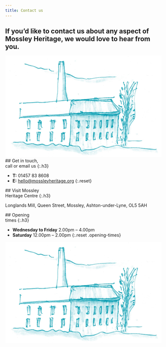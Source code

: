 ```yaml
---
title: Contact us
---
```


<section class="section section--no-bottom">
    <div class="contact-header">
      <h1>If you’d like to contact us about any aspect of Mossley Heritage, we would love to hear from you.</h1>
      <img src="/images/contact/MH_Getintouch@2x.jpg" alt="A illustration of Longlands Mill">
    </div>
</section>

<section class="section">
<div class="contact-options">
<div class="contact-options__block" markdown="1">
## Get in touch, <br>call or email us
{:.h3}

- **T:** 01457 83 8608
- **E:** [hello@mossleyheritage.org](mailto:hello@mossleyheritage.org)
{:.reset}
</div>
<div class="contact-options__block" markdown="1">
## Visit Mossley <br>Heritage Centre
{:.h3}

Longlands Mill,
Queen Street,
Mossley,
Ashton-under-Lyne,
OL5 5AH
</div>
<div class="contact-options__block contact__opening-times" markdown="1">
## Opening <br>times
{:.h3}

- **Wednesday to Friday** 2.00pm – 4.00pm
- **Saturday** 12.00pm – 2.00pm
{:.reset .opening-times}
</div>
<div class="contact-options__block contact__image-footer">
<img src="/images/contact/MH_Getintouch@2x.jpg" alt="An illustration of a chimney in Mossley">
</div>
